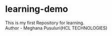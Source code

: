 # learning-demo
This is my first Repository for learning.
<br>
Author - Meghana Pusuluri(HCL TECHNOLOGIES)
